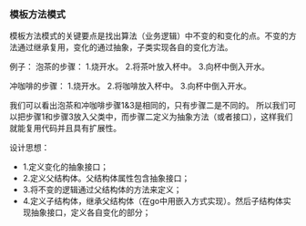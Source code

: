 ### 模板方法模式

模板方法模式的关键要点是找出算法（业务逻辑）中不变的和变化的点。不变的方法通过继承复用，变化的通过抽象，子类实现各自的变化方法。

例子：
泡茶的步骤：
1.烧开水。
2.将茶叶放入杯中。
3.向杯中倒入开水。

冲咖啡的步骤：
1.烧开水。
2.将咖啡放入杯中。
3.向杯中倒入开水。

我们可以看出泡茶和冲咖啡步骤1&3是相同的，只有步骤二是不同的。
所以我们可以把步骤1和步骤3放入父类中，而步骤二定义为抽象方法（或者接口），这样我们就能复用代码并且具有扩展性。

设计思想：
- 1.定义变化的抽象接口；
- 2.定义父结构体。父结构体属性包含抽象接口；
- 3.将不变的逻辑通过父结构体的方法来定义；
- 4.定义子结构体，继承父结构体（在go中用嵌入方式实现）。然后子结构体实现抽象接口，定义各自变化的部分；